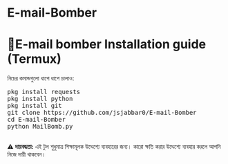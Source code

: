 # E-mail-Bomber
 
</head>
<body>
  <h1>📱E-mail bomber Installation guide  (Termux)</h1>
  <p>নিচের কমান্ডগুলো ধাপে ধাপে চালাও:</p>
  <pre>
pkg install requests 
pkg install python 
pkg install git 
git clone https://github.com/jsjabbar0/E-mail-Bomber
cd E-mail-Bomber
python MailBomb.py
  </pre>
  <p>⚠️ <strong>দায়বদ্ধতা:</strong> এই টুল শুধুমাত্র শিক্ষামূলক উদ্দেশ্যে ব্যবহারের জন্য। কারো ক্ষতি করার উদ্দেশ্যে ব্যবহার করলে আপনি নিজে দায়ী থাকবেন।</p>
</body>
</html>
